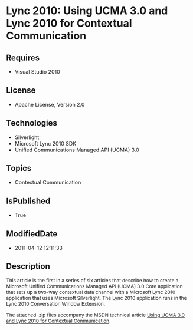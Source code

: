 # Lync 2010: Using UCMA 3.0 and Lync 2010 for Contextual Communication
## Requires
* Visual Studio 2010
## License
* Apache License, Version 2.0
## Technologies
* Silverlight
* Microsoft Lync 2010 SDK
* Unified Communications Managed API (UCMA) 3.0
## Topics
* Contextual Communication
## IsPublished
* True
## ModifiedDate
* 2011-04-12 12:11:33
## Description

<p><span style="font-size:small">This article is the first in a series of six articles that describe how to create a Microsoft Unified Communications Managed API (UCMA) 3.0 Core application that sets up a two-way contextual data channel with a Microsoft Lync
 2010 application that uses Microsoft Silverlight. The Lync 2010 application runs in the Lync 2010 Conversation Window Extension.</span></p>
<p><span style="font-size:small">The attached .zip&nbsp;files accompany the&nbsp;MSDN technical article
<a href="http://msdn.microsoft.com/en-us/library/gg621169.aspx">Using UCMA 3.0 and Lync 2010 for Contextual Communication</a>.</span></p>

